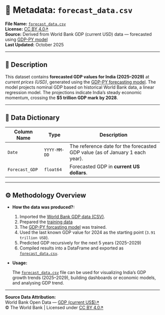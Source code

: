 # 🧾 Metadata: `forecast_data.csv`

**File Name:** [`forecast_data.csv`](https://github.com/neuraledgeai/GDP-PY/blob/main/GDP-PY%20Project/Data/Forecast%20Data/forecast_data.csv)  
**License:** [CC BY 4.0↗](https://creativecommons.org/licenses/by/4.0/)  
**Source:** Derived from World Bank GDP (current USD) data — forecasted using [GDP-PY model](https://github.com/neuraledgeai/GDP-PY/tree/main/GDP-PY%20Project/Model)     
**Last Updated:** October 2025  

---

## 📘 Description

This dataset contains **forecasted GDP values for India (2025–2029)** at *current prices (USD)*, generated using the [GDP-PY forecasting model](https://github.com/neuraledgeai/GDP-PY/tree/main/GDP-PY%20Project/Model). 
The model projects nominal GDP based on historical World Bank data, a linear regression model.
The projections indicate India’s steady economic momentum, crossing the **$5 trillion GDP mark by 2028**.

---

## 🧮 Data Dictionary

| Column Name | Type | Description |
|--------------|------|-------------|
| `Date` | `YYYY-MM-DD` | The reference date for the forecasted GDP value (as of January 1 each year). |
| `Forecast_GDP` | `float64` | Forecasted GDP in **current US dollars**. |

---

## ⚙️ Methodology Overview

- **How the data was produced?:**  
  1. Imported the [World Bank GDP data (CSV)](https://github.com/neuraledgeai/GDP-PY/blob/main/GDP-PY%20Project/Data/GDP%20Data%20(World%20Bank)/gdp_current_usd_india.csv).
  2. Prepared the [training data](https://github.com/neuraledgeai/GDP-PY/tree/main/GDP-PY%20Project/Data/Training%20Data)
  3. The [GDP-PY forcasting model](https://github.com/neuraledgeai/GDP-PY/tree/main/GDP-PY%20Project/Model) was trained.
  4. Used the last known GDP value for 2024 as the starting point (`3.91 trillion USD`).
  5. Predicted GDP recursively for the next 5 years (2025–2029)
  6. Compiled results into a DataFrame and exported as [`forecast_data.csv`](https://github.com/neuraledgeai/GDP-PY/blob/main/GDP-PY%20Project/Data/Forecast%20Data/forecast_data.csv).

- **Usage:**  

  The [`forecast_data.csv`](https://github.com/neuraledgeai/GDP-PY/blob/main/GDP-PY%20Project/Data/Forecast%20Data/forecast_data.csv) file can be used for visualizing India’s GDP growth trends (2025–2029), building dashboards or economic models, and analysing GDP trend.

---

**Source Data Attribution:**  
World Bank Open Data — [GDP (current US$)↗](https://data.worldbank.org/indicator/NY.GDP.MKTP.CD?locations=IN)  
© The World Bank | Licensed under [CC BY 4.0↗](https://creativecommons.org/licenses/by/4.0/)
